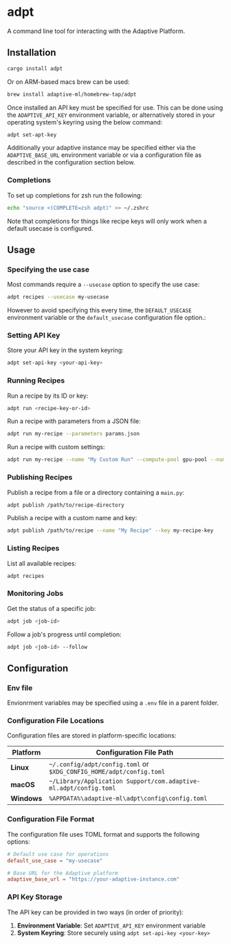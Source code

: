 # adpt

A command line tool for interacting with the Adaptive Platform.

## Installation

```sh
cargo install adpt
```

Or on ARM-based macs brew can be used:

```sh
brew install adaptive-ml/homebrew-tap/adpt
```

Once installed an API key must be specified for use. This can be done using the
`ADAPTIVE_API_KEY` environment variable, or alternatively stored in your
operating system's keyring using the below command:

```sh
adpt set-apt-key
```

Additionally your adaptive instance may be specified either via the
`ADAPTIVE_BASE_URL` environment variable or via a configuration file as
described in the configuration section below.

### Completions

To set up completions for zsh run the following:

```sh
echo "source <(COMPLETE=zsh adpt)" >> ~/.zshrc
```

Note that completions for things like recipe keys will only work when a default usecase is configured.

## Usage

### Specifying the use case

Most commands require a `--usecase` option to specify the use case:

```sh
adpt recipes --usecase my-usecase
```

However to avoid specifying this every time, the `DEFAULT_USECASE` environment
variable or the `default_usecase` configuration file option.:

### Setting API Key


Store your API key in the system keyring:

```sh
adpt set-api-key <your-api-key>
```

### Running Recipes

Run a recipe by its ID or key:

```sh
adpt run <recipe-key-or-id>
```

Run a recipe with parameters from a JSON file:

```sh
adpt run my-recipe --parameters params.json
```

Run a recipe with custom settings:

```sh
adpt run my-recipe --name "My Custom Run" --compute-pool gpu-pool --num-gpus 4
```

### Publishing Recipes

Publish a recipe from a file or a directory containing a `main.py`:

```sh
adpt publish /path/to/recipe-directory
```

Publish a recipe with a custom name and key:

```sh
adpt publish /path/to/recipe --name "My Recipe" --key my-recipe-key
```

### Listing Recipes

List all available recipes:

```sh
adpt recipes
```

### Monitoring Jobs

Get the status of a specific job:

```sh
adpt job <job-id>
```

Follow a job's progress until completion:

```sh
adpt job <job-id> --follow
```

## Configuration

### Env file

Envionrment variables may be specified using a `.env` file in a parent folder.

### Configuration File Locations

Configuration files are stored in platform-specific locations:

| Platform | Configuration File Path |
|----------|------------------------|
| **Linux** | `~/.config/adpt/config.toml` or `$XDG_CONFIG_HOME/adpt/config.toml` |
| **macOS** | `~/Library/Application Support/com.adaptive-ml.adpt/config.toml` |
| **Windows** | `%APPDATA%\adaptive-ml\adpt\config\config.toml` |

### Configuration File Format

The configuration file uses TOML format and supports the following options:

```toml
# Default use case for operations
default_use_case = "my-usecase"

# Base URL for the Adaptive platform
adaptive_base_url = "https://your-adaptive-instance.com"
```

### API Key Storage

The API key can be provided in two ways (in order of priority):

1. **Environment Variable**: Set `ADAPTIVE_API_KEY` environment variable
2. **System Keyring**: Store securely using `adpt set-api-key <your-key>`
